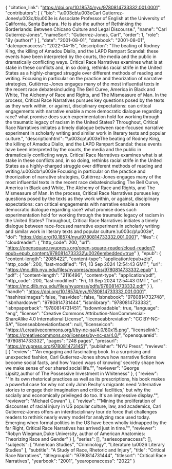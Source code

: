 {
   "citation_link": "https://doi.org/10.18574/nyu/9780814733332.001.0001",
   "contributors": [
     {
       "bio": "\u003cb\u003eCarl Gutierrez-Jones\u003c/b\u003e is Associate Professor of English at the University of California, Santa Barbara. He is also the author of Rethinking the Borderlands: Between Chicano Culture and Legal Discourse.",
       "name": "Carl Gutierrez-Jones",
       "nameSort": "Gutierrez-Jones, Carl",
       "order": 1,
       "role": "By (author)"
     }
   ],
   "date": "2001-08-01",
   "datebook": "2001-08-01",
   "dateopenaccess": "2022-04-15",
   "description": "The beating of Rodney King, the killing of Amadou Diallo, and the LAPD Rampart Scandal: these events have been interpreted by the courts, the media and the public in dramatically conflicting ways. Critical Race Narratives examines what is at stake in these conflicts and, in so doing, rethinks racial strife in the United States as a highly-charged struggle over different methods of reading and writing. Focusing in particular on the practice and theorization of narrative strategies, Gutiérrez-Jones engages many of the most influential texts in the recent race debatesincluding The Bell Curve, America in Black and White, The Alchemy of Race and Rights, and The Mismeasure of Man.  In the process, Critical Race Narratives pursues key questions posed by the texts as they work within, or against, disciplinary expectations: can critical engagements with narrative enable a more democratic dialogue regarding race? what promise does such experimentation hold for working through the traumatic legacy of racism in the United States? Throughout, Critical Race Narratives initiates a timely dialogue between race-focused narrative experiment in scholarly writing and similar work in literary texts and popular culture.",
   "descriptionhtml": "\u003cp\u003eThe beating of Rodney King, the killing of Amadou Diallo, and the LAPD Rampart Scandal: these events have been interpreted by the courts, the media and the public in dramatically conflicting ways. Critical Race Narratives examines what is at stake in these conflicts and, in so doing, rethinks racial strife in the United States as a highly-charged struggle over different methods of reading and writing.\u003cbr\u003e Focusing in particular on the practice and theorization of narrative strategies, Gutiérrez-Jones engages many of the most influential texts in the recent race debatesincluding The Bell Curve, America in Black and White, The Alchemy of Race and Rights, and The Mismeasure of Man.  In the process, Critical Race Narratives pursues key questions posed by the texts as they work within, or against, disciplinary expectations: can critical engagements with narrative enable a more democratic dialogue regarding race? what promise does such experimentation hold for working through the traumatic legacy of racism in the United States? Throughout, Critical Race Narratives initiates a timely dialogue between race-focused narrative experiment in scholarly writing and similar work in literary texts and popular culture.\u003c/p\u003e",
   "doi": "https://doi.org/10.18574/nyu/9780814733332.001.0001",
   "files": {
     "cloudreader": {
       "http_code": 200,
       "url": "https://opensquare.nyupress.org/open-square-reader/cloud-reader/?epub=epub_content/9780814733332\u0026embedded=true"
     },
     "epub": {
       "content-length": "2085422",
       "content-type": "application/epub+zip",
       "http_code": 200,
       "last-modified": "Fri, 13 Sep 2024 12:54:43 GMT",
       "url": "https://mc.dlib.nyu.edu/files/nyupress/epubs/9780814733332.epub"
     },
     "pdf": {
       "content-length": "2116496",
       "content-type": "application/pdf",
       "http_code": 200,
       "last-modified": "Fri, 13 Sep 2024 12:54:43 GMT",
       "url": "https://mc.dlib.nyu.edu/files/nyupress/pdfs/9780814733332.pdf"
     }
   },
   "handle": "https://doi.org/10.18574/nyu/9780814733332.001.0001",
   "hashiresimages": false,
   "hasvideo": false,
   "isbnebook": "9780814732748",
   "isbnhardcover": "9780814731444",
   "isbnlibrary": "9780814733332",
   "isbnpaperback": "9780814731451",
   "isdownloadable": true,
   "language": "eng",
   "license": "Creative Commons Attribution-NonCommercial-ShareAlike 4.0 International License",
   "licenseabbreviation": "CC BY-NC-SA",
   "licenseabbreviationfacet": null,
   "licenseicon": "https://i.creativecommons.org/l/by-nc-sa/4.0/80x15.png",
   "licenselink": "https://creativecommons.org/licenses/by-nc-sa/4.0/",
   "opensquareid": "9780814733332",
   "pages": "248 pages",
   "pressurl": "https://nyupress.org/9780814731451",
   "publisher": "NYU Press",
   "reviews": [
     {
       "review": "\"An engaging and fascinating book. In a surprising and unexpected fashion, Carl Gutierrez-Jones shows how narrative fictions become social facts, and how 'raced ways of knowing' secretly shape how we make sense of our shared social life.\"",
       "reviewer": "George Lipsitz,author of The Possessive Investment in Whiteness"
     },
     {
       "review": "\"In its own rhetorical practices as well as its prescriptions, his book makes a powerful case for why not only John Rechy's migrants need 'alternative stories to engage their imagination and critical facilities,' but why the socially and economically privileged do too. It's an impressive display.\"",
       "reviewer": "Michael Cowan"
     },
     {
       "review": "\"Mining the proliferation of discourses of racial injury in US popular culture, law, and academics, Carl Gutierrez-Jones offers an interdisciplinary tour de force that challenges readers to rethink nearly every model for analyzing race used today. Emerging when formal politics in the US have been wholly kidnapped by the far Right, Critical Race Narratives has arrived just in time.\"",
       "reviewer": "Robyn Wiegman,Duke University, author of American Anatomies: Theorizing Race and Gender"
     }
   ],
   "series": [],
   "seriesopenaccess": [],
   "subjects": [
     "American Studies",
     "Criminology",
     "Literature \u0026 Literary Studies"
   ],
   "subtitle": "A Study of Race, Rhetoric and Injury",
   "title": "Critical Race Narratives",
   "titlegroupid": "9780814731444",
   "titlesort": "Critical Race Narratives",
   "yearbook": "2001",
   "yearopenaccess": "2022"
 }

